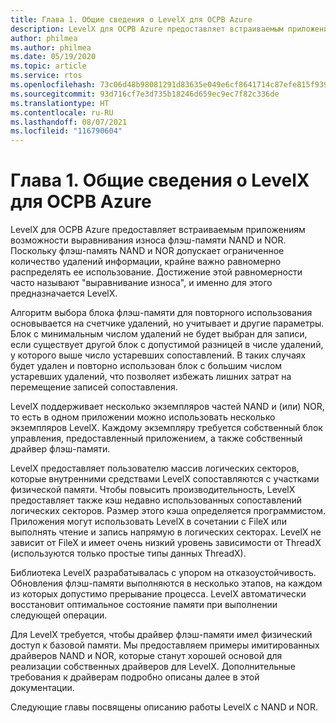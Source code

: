 ```yaml
---
title: Глава 1. Общие сведения о LevelX для ОСРВ Azure
description: LevelX для ОСРВ Azure предоставляет встраиваемым приложениям возможности выравнивания износа флэш-памяти NAND и NOR.
author: philmea
ms.author: philmea
ms.date: 05/19/2020
ms.topic: article
ms.service: rtos
ms.openlocfilehash: 73c06d48b98081291d83635e049e6cf8641714c87efe815f9399f3fbab3a6211
ms.sourcegitcommit: 93d716cf7e3d735b18246d659ec9ec7f82c336de
ms.translationtype: HT
ms.contentlocale: ru-RU
ms.lasthandoff: 08/07/2021
ms.locfileid: "116790604"
---
```

# <a name="chapter-1---overview-of-azure-rtos-levelx"></a>Глава 1. Общие сведения о LevelX для ОСРВ Azure

LevelX для ОСРВ Azure предоставляет встраиваемым приложениям возможности выравнивания износа флэш-памяти NAND и NOR. Поскольку флэш-память NAND и NOR допускает ограниченное количество удалений информации, крайне важно равномерно распределять ее использование. Достижение этой равномерности часто называют "выравнивание износа", и именно для этого предназначается LevelX.

Алгоритм выбора блока флэш-памяти для повторного использования основывается на счетчике удалений, но учитывает и другие параметры. Блок с минимальным числом удалений не будет выбран для записи, если существует другой блок с допустимой разницей в числе удалений, у которого выше число устаревших сопоставлений. В таких случаях будет удален и повторно использован блок с большим числом устаревших удалений, что позволяет избежать лишних затрат на перемещение записей сопоставления.

LevelX поддерживает несколько экземпляров частей NAND и (или) NOR, то есть в одном приложении можно использовать несколько экземпляров LevelX. Каждому экземпляру требуется собственный блок управления, предоставленный приложением, а также собственный драйвер флэш-памяти.

LevelX предоставляет пользователю массив логических секторов, которые внутренними средствами LevelX сопоставляются с участками физической памяти. Чтобы повысить производительность, LevelX предоставляет также кэш недавно использованных сопоставлений логических секторов. Размер этого кэша определяется программистом. Приложения могут использовать LevelX в сочетании с FileX или выполнять чтение и запись напрямую в логических секторах. LevelX не зависит от FileX и имеет очень низкий уровень зависимости от ThreadX (используются только простые типы данных ThreadX).

Библиотека LevelX разрабатывалась с упором на отказоустойчивость. Обновления флэш-памяти выполняются в несколько этапов, на каждом из которых допустимо прерывание процесса. LevelX автоматически восстановит оптимальное состояние памяти при выполнении следующей операции.

Для LevelX требуется, чтобы драйвер флэш-памяти имел физический доступ к базовой памяти. Мы предоставляем примеры имитированных драйверов NAND и NOR, которые станут хорошей основой для реализации собственных драйверов для LevelX. Дополнительные требования к драйверам подробно описаны далее в этой документации.

Следующие главы посвящены описанию работы LevelX с NAND и NOR.
